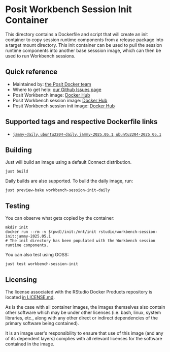 # Posit Workbench Session Init Container

This directory contains a Dockerfile and script that will create an init container to copy session runtime components from a release package into a target mount directory. This init container can be used to pull the session runtime components into another base sesssion image, which can then be used to run Workbench sessions.

## Quick reference

* Maintained by: [the Posit Docker team](https://github.com/rstudio/rstudio-docker-products)
* Where to get help: [our Github Issues page](https://github.com/rstudio/rstudio-docker-products/issues)
* Posit Workbench image: [Docker Hub](https://hub.docker.com/r/rstudio/rstudio-workbench)
* Posit Workbench session image: [Docker Hub](https://hub.docker.com/r/rstudio/workbench-session)
* Posit Workbench session init image: [Docker Hub](https://hub.docker.com/r/rstudio/workbench-session-init)

## Supported tags and respective Dockerfile links

* [`jammy-daily`, `ubuntu2204-daily`, `jammy-2025.05.1`, `ubuntu2204-2025.05.1`](https://github.com/rstudio/rstudio-docker-products/blob/main/workbench-session-init/Dockerfile.2204)

## Building

Just will build an image using a default Connect distribution.

```console
just build
```

Daily builds are also supported. To build the daily image, run:

```console
just preview-bake workbench-session-init-daily
```

## Testing

You can observe what gets copied by the container:

```console
mkdir init
docker run --rm -v $(pwd)/init:/mnt/init rstudio/workbench-session-init:jammy-2025.05.1
# The init directory has been populated with the Workbench session runtime components.
```

You can also test using GOSS:

```console
just test workbench-session-init
```

## Licensing

The license associated with the RStudio Docker Products repository is located [in LICENSE.md](https://github.com/rstudio/rstudio-docker-products/blob/main/LICENSE.md).

As is the case with all container images, the images themselves also contain other software which may be under other
licenses (i.e. bash, linux, system libraries, etc., along with any other direct or indirect dependencies of the primary
software being contained).

It is an image user's responsibility to ensure that use of this image (and any of its dependent layers) complies with
all relevant licenses for the software contained in the image.
